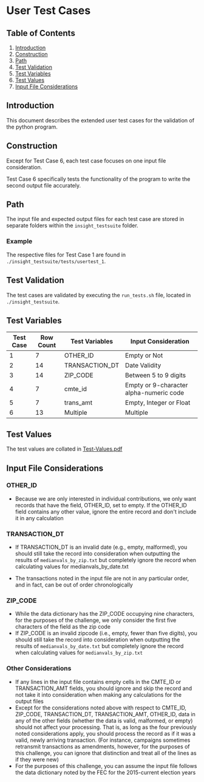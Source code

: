# User Test Cases

## Table of Contents
1. [Introduction](USERTESTCASES.md#introduction)
2. [Construction](USERTESTCASES.md#construction)
3. [Path](USERTESTCASES.md#path)
4. [Test Validation](USERTESTCASES.md#test-validation)
5. [Test Variables](USERTESTCASES.md#test-variables)
6. [Test Values](USERTESTCASES.md#test-values)
7. [Input File Considerations](USERTESTCASES.md#input-file-considerations)

## Introduction
This document describes the extended user test cases for the validation of the python program.

## Construction
Except for Test Case 6, each test case focuses on one input file consideration.

Test Case 6 specifically tests the functionality of the program to write the second output file accurately. 

## Path
The input file and expected output files for each test case are stored in separate folders within the `insight_testsuite` folder.

### Example
The respective files for Test Case 1 are found in `./insight_testsuite/tests/usertest_1`.

## Test Validation
The test cases are validated by executing the `run_tests.sh` file, located in `./insight_testsuite`.

## Test Variables

| Test Case | Row Count | Test Variables | Input Consideration      |
| ----------| ----------| -------------- | -------------------------| 
|  1        | 7         | OTHER_ID       | Empty or Not             |           
|  2        | 14        | TRANSACTION_DT | Date Validity             |             
|  3        | 14        | ZIP_CODE       | Between 5 to 9 digits    |           
|  4        | 7         | cmte_id        | Empty or 9-character alpha-numeric code |
|  5        | 7         | trans_amt      | Empty, Integer or Float  |          
|  6        | 13        | Multiple       | Multiple                 |         

## Test Values
The test values are collated in [Test-Values.pdf](Test-Values.pdf)

## Input File Considerations

### OTHER_ID
* Because we are only interested in individual contributions, we only want records that have the field, OTHER_ID, set to empty. If the OTHER_ID field contains any other value, ignore the entire record and don't include it in any calculation
    
### TRANSACTION_DT
* If TRANSACTION_DT is an invalid date (e.g., empty, malformed), you should still take the record into consideration when outputting the results of `medianvals_by_zip.txt` but completely ignore the record when calculating values for medianvals_by_date.txt

* The transactions noted in the input file are not in any particular order, and in fact, can be out of order chronologically
    
### ZIP_CODE
* While the data dictionary has the ZIP_CODE occupying nine characters, for the purposes of the challenge, we only consider the first five characters of the field as the zip code
* If ZIP_CODE is an invalid zipcode (i.e., empty, fewer than five digits), you should still take the record into consideration when outputting the results of `medianvals_by_date.txt` but completely ignore the record when calculating values for `medianvals_by_zip.txt`
    
### Other Considerations
* If any lines in the input file contains empty cells in the CMTE_ID or TRANSACTION_AMT fields, you should ignore and skip the record and not take it into consideration when making any calculations for the output files
* Except for the considerations noted above with respect to CMTE_ID, ZIP_CODE, TRANSACTION_DT, TRANSACTION_AMT, OTHER_ID, data in any of the other fields (whether the data is valid, malformed, or empty) should not affect your processing. That is, as long as the four previously noted considerations apply, you should process the record as if it was a valid, newly arriving transaction. (For instance, campaigns sometimes retransmit transactions as amendments, however, for the purposes of this challenge, you can ignore that distinction and treat all of the lines as if they were new)
* For the purposes of this challenge, you can assume the input file follows the data dictionary noted by the FEC for the 2015-current election years


